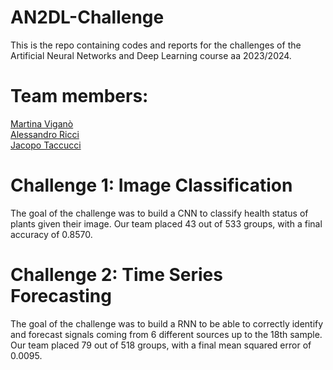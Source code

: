 # AN2DL-Challenge
This is the repo containing codes and reports for the challenges of the Artificial Neural Networks and Deep Learning course aa 2023/2024.

# Team members:
[Martina Viganò](https://github.com/MartinaVigano)\
[Alessandro Ricci](https://github.com/alessandro-ricci-16)\
[Jacopo Taccucci](https://github.com/darumaseye)

# Challenge 1: Image Classification
The goal of the challenge was to build a CNN to classify health status of plants given their image. Our team placed 43 out of 533 groups, with a final accuracy of 0.8570.

# Challenge 2: Time Series Forecasting
The goal of the challenge was to build a RNN to be able to correctly identify and forecast signals coming from 6 different sources up to the 18th sample. Our team placed 79 out of 518 groups, with a final mean squared error of 0.0095.
